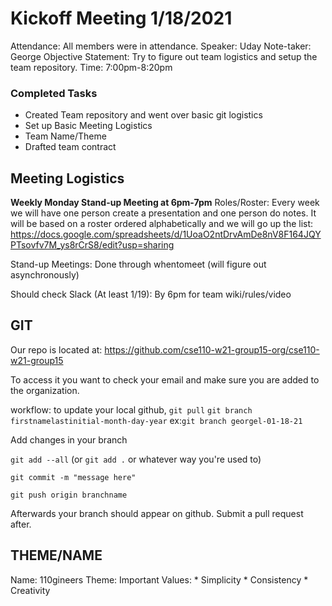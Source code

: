 # Kickoff Meeting 1/18/2021
Attendance: All members were in attendance.
Speaker: Uday
Note-taker: George
Objective Statement: Try to figure out team logistics and setup the team repository.
Time: 7:00pm-8:20pm

### Completed Tasks
* Created Team repository and went over basic git logistics
* Set up Basic Meeting Logistics
* Team Name/Theme
* Drafted team contract

## Meeting Logistics
**Weekly Monday Stand-up Meeting at 6pm-7pm**
Roles/Roster:
Every week we will have one person create a presentation and one person do notes.
It will be based on a roster ordered alphabetically and we will go up the list:
https://docs.google.com/spreadsheets/d/1UoaO2ntDrvAmDe8nV8F164JQYPTsovfv7M_ys8rCrS8/edit?usp=sharing

Stand-up Meetings:
Done through whentomeet (will figure out asynchronously)

Should check Slack (At least 1/19):
By 6pm for team wiki/rules/video


## GIT

Our repo is located at:
https://github.com/cse110-w21-group15-org/cse110-w21-group15

To access it you want to check your email and make sure you are added to the organization.

workflow:
to update your local github, `git pull`
`git branch firstnamelastinitial-month-day-year` ex:`git branch georgel-01-18-21`

Add changes in your branch

`git add --all` (or `git add .` or whatever way you're used to)

`git commit -m "message here"`

`git push origin branchname`

Afterwards your branch should appear on github.  Submit a pull request after.

## THEME/NAME
Name: 110gineers
    Theme:
    Important Values:
        * Simplicity
        * Consistency
        * Creativity


